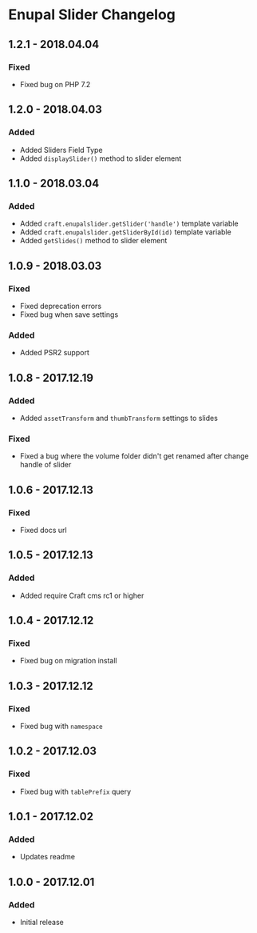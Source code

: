 # Enupal Slider Changelog

## 1.2.1 - 2018.04.04
### Fixed
- Fixed bug on PHP 7.2

## 1.2.0 - 2018.04.03
### Added
- Added Sliders Field Type
- Added `displaySlider()` method to slider element

## 1.1.0 - 2018.03.04
### Added
- Added `craft.enupalslider.getSlider('handle')` template variable
- Added `craft.enupalslider.getSliderById(id)` template variable
- Added `getSlides()` method to slider element

## 1.0.9 - 2018.03.03
### Fixed
- Fixed deprecation errors
- Fixed bug when save settings
### Added
- Added PSR2 support

## 1.0.8 - 2017.12.19
### Added
- Added `assetTransform` and `thumbTransform` settings to slides

### Fixed
- Fixed a bug where the volume folder didn't get renamed after change handle of slider

## 1.0.6 - 2017.12.13
### Fixed
- Fixed docs url

## 1.0.5 - 2017.12.13
### Added
- Added require Craft cms rc1 or higher

## 1.0.4 - 2017.12.12
### Fixed
- Fixed bug on migration install

## 1.0.3 - 2017.12.12
### Fixed
- Fixed bug with `namespace`

## 1.0.2 - 2017.12.03
### Fixed
- Fixed bug with `tablePrefix` query

## 1.0.1 - 2017.12.02
### Added
- Updates readme

## 1.0.0 - 2017.12.01
### Added
- Initial release